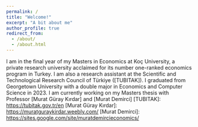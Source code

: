 ```yaml
---
permalink: /
title: "Welcome!"
excerpt: "A bit about me"
author_profile: true
redirect_from: 
  - /about/
  - /about.html
---
```


I am in the final year of my Masters in Economics at Koç University, a private research university acclaimed for its number one-ranked economics program in Turkey. I am also a research assistant at the Scientific and Technological Research Council of Türkiye ([TUBITAK]). I graduated from Georgetown University with a double major in Economics and Computer Science in 2023. 
I am currently working on my Masters thesis with Professor [Murat Güray Kırdar] and [Murat Demirci]
[TUBITAK]: https://tubitak.gov.tr/en
[Murat Güray Kırdar]: https://muratguraykirdar.weebly.com/
[Murat Demirci]: https://sites.google.com/site/muratdemircieconomics/